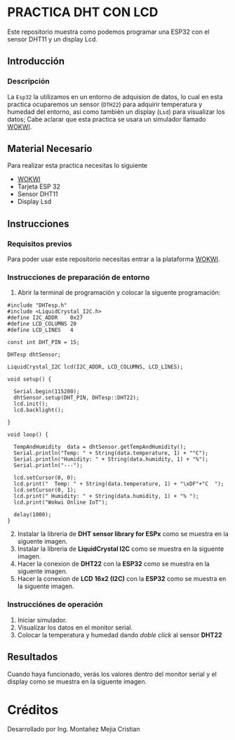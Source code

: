 # PRACTICA DHT CON LCD
Este repositorio muestra como podemos programar una ESP32 con el sensor DHT11 y un display Lcd.
## Introducción
### Descripción
La ```Esp32``` la utilizamos en un entorno de adquision de datos, lo cual en esta practica ocuparemos un sensor (```DTH22```) para adquirir temperatura y humedad del entorno, asi como también un display (```Lsd```) para visualizar los datos; Cabe aclarar que esta practica se usara un simulador llamado [WOKWI](https://https://wokwi.com/).
## Material Necesario
Para realizar esta practica necesitas lo siguiente
- [WOKWI](https://https://wokwi.com/)
- Tarjeta ESP 32
- Sensor DHT11
- Display Lsd
## Instrucciones
### Requisitos previos
Para poder usar este repositorio necesitas entrar a la plataforma [WOKWI](https://https://wokwi.com/).
### Instrucciones de preparación de entorno 
1. Abrir la terminal de programación y colocar la siguente programación:

```
#include "DHTesp.h"
#include <LiquidCrystal_I2C.h>
#define I2C_ADDR    0x27
#define LCD_COLUMNS 20
#define LCD_LINES   4

const int DHT_PIN = 15;

DHTesp dhtSensor;

LiquidCrystal_I2C lcd(I2C_ADDR, LCD_COLUMNS, LCD_LINES);

void setup() {

  Serial.begin(115200);
  dhtSensor.setup(DHT_PIN, DHTesp::DHT22);
  lcd.init();
  lcd.backlight();

}

void loop() {

  TempAndHumidity  data = dhtSensor.getTempAndHumidity();
  Serial.println("Temp: " + String(data.temperature, 1) + "°C");
  Serial.println("Humidity: " + String(data.humidity, 1) + "%");
  Serial.println("---");
  
  lcd.setCursor(0, 0);
  lcd.print("  Temp: " + String(data.temperature, 1) + "\xDF"+"C  ");
  lcd.setCursor(0, 1);
  lcd.print(" Humidity: " + String(data.humidity, 1) + "% ");
  lcd.print("Wokwi Online IoT");

  delay(1000);
}
```
2. Instalar la libreria de **DHT sensor library for ESPx** como se muestra en la siguente imagen.
![]()
3. Instalar la libreria de **LiquidCrystal I2C** como se muestra en la siguente imagen.
![]()  
4. Hacer la conexion de **DHT22** con la **ESP32** como se muestra en la siguente imagen.
![]()
5. Hacer la conexion de **LCD 16x2 (I2C)** con la **ESP32** como se muestra en la siguente imagen.
![]()

### Instrucciónes de operación

1. Iniciar simulador.
2. Visualizar los datos en el monitor serial.
3. Colocar la temperatura y humedad dando *doble click* al sensor **DHT22** 

## Resultados

Cuando haya funcionado, verás los valores dentro del monitor serial y el display como se muestra en la siguente imagen.
![]()

# Créditos
Desarrollado por Ing. Montañez Mejia Cristian
